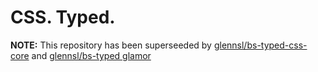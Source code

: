 # CSS. Typed.

**NOTE:** This repository has been superseeded by [glennsl/bs-typed-css-core](https://github.com/glennsl/bs-typed-css-core) and [glennsl/bs-typed glamor](https://github.com/glennsl/bs-typed-glamor)
